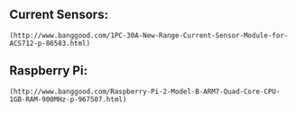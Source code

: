 ## **Current Sensors:**
	(http://www.banggood.com/1PC-30A-New-Range-Current-Sensor-Module-for-ACS712-p-86583.html)
## **Raspberry Pi:**
  	(http://www.banggood.com/Raspberry-Pi-2-Model-B-ARM7-Quad-Core-CPU-1GB-RAM-900MHz-p-967507.html)
